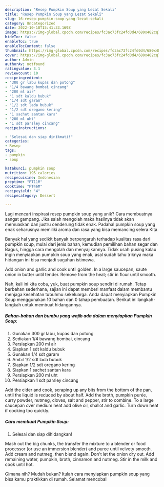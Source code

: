 ```yaml
---
description: "Resep Pumpkin Soup yang Lezat Sekali"
title: "Resep Pumpkin Soup yang Lezat Sekali"
slug: 16-resep-pumpkin-soup-yang-lezat-sekali
category: Uncategorized
date: 2022-10-18T15:41:33.169Z
image: https://img-global.cpcdn.com/recipes/fc3ac73fc24fd0d4/680x482cq70/pumpkin-soup-foto-resep-utama.jpg
hideToc: false
enableToc: true
enableTocContent: false
thumbnail: https://img-global.cpcdn.com/recipes/fc3ac73fc24fd0d4/680x482cq70/pumpkin-soup-foto-resep-utama.jpg
cover: https://img-global.cpcdn.com/recipes/fc3ac73fc24fd0d4/680x482cq70/pumpkin-soup-foto-resep-utama.jpg
author: Admin
authorAv: notfound
ratingvalue: 3.1
reviewcount: 10
recipeingredient:
- "300 gr labu kupas dan potong"
- "1/4 bawang bombai cincang"
- "200 ml air"
- "1 sdt kaldu bubuk"
- "1/4 sdt garam"
- "1/2 sdt lada bubuk"
- "1/2 sdt oregano kering"
- "1 sachet santan kara"
- "200 ml uht"
- "1 sdt parsley cincang"
recipeinstructions:

- "Selesai dan siap dinikmati!"
categories:
- Resep
tags:
- pumpkin
- soup

katakunci: pumpkin soup 
nutrition: 195 calories
recipecuisine: Indonesian
preptime: "PT11M"
cooktime: "PT46M"
recipeyield: "4"
recipecategory: Dessert

---
```





Lagi mencari inspirasi resep pumpkin soup yang unik? Cara membuatnya sangat gampang. Jika salah mengolah maka hasilnya tidak akan memuaskan dan justru cenderung tidak enak. Padahal pumpkin soup yang enak seharusnya memiliki aroma dan rasa yang bisa memancing selera Kita.





Banyak hal yang sedikit banyak berpengaruh terhadap kualitas rasa dari pumpkin soup, mulai dari jenis bahan, kemudian pemilihan bahan segar dan Bagus, hingga cara mengolah dan menyajikannya. Tidak usah pusing kalau ingin menyiapkan pumpkin soup yang enak,      asal sudah tahu triknya maka hidangan ini bisa menjadi suguhan istimewa.














Add onion and garlic and cook until golden. In a large saucepan, saute onion in butter until tender. Remove from the heat; stir in flour until smooth.






Nah, kali ini kita coba, yuk, buat pumpkin soup sendiri di rumah. Tetap berbahan sederhana, sajian ini dapat memberi manfaat dalam membantu menjaga kesehatan tubuhmu sekeluarga. Anda dapat menyiapkan Pumpkin Soup menggunakan 10 bahan dan 0 tahap pembuatan. Berikut ini langkah-langkah untuk membuat hidangannya.

<!--inarticleads1-->

##### Bahan-bahan dan bumbu yang wajib ada dalam menyiapkan Pumpkin Soup:

1. Gunakan 300 gr labu, kupas dan potong
1. Sediakan 1/4 bawang bombai, cincang
1. Persiapkan 200 ml air
1. Siapkan 1 sdt kaldu bubuk
1. Gunakan 1/4 sdt garam
1. Ambil 1/2 sdt lada bubuk
1. Siapkan 1/2 sdt oregano kering
1. Siapkan 1 sachet santan kara
1. Persiapkan 200 ml uht
1. Persiapkan 1 sdt parsley cincang


Add the cider and cook, scraping up any bits from the bottom of the pan, until the liquid is reduced by about half. Add the broth, pumpkin purée, curry powder, nutmeg, cloves, salt and pepper, stir to combine. To a large saucepan over medium heat add olive oil, shallot and garlic. Turn down heat if cooking too quickly. 

<!--inarticleads2-->

##### Cara membuat Pumpkin Soup:


1. Selesai dan siap dihidangkan!

Mash out the big chunks, the transfer the mixture to a blender or food processor (or use an immersion blender) and puree until velvety smooth. Add cream and nutmeg, then blend again. Don&#39;t let the onion dry out. Add remaining water, pumpkin, broth, cinnamon and nutmeg. Stir in the milk and cook until hot. 

Gimana nih? Mudah bukan? Itulah cara menyiapkan pumpkin soup yang bisa kamu praktikkan di rumah. Selamat mencoba!
